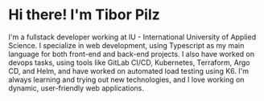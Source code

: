 # Hi there! I'm Tibor Pilz

I'm a fullstack developer working at IU - International University of Applied Science.
I specialize in web development, using Typescript as my main language for both front-end and back-end projects.
I also have worked on devops tasks, using tools like GitLab CI/CD, Kubernetes, Terraform, Argo CD, and Helm, and have worked on automated load testing using K6.
I'm always learning and trying out new technologies, and I love working on dynamic, user-friendly web applications.
